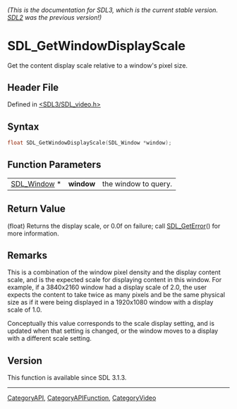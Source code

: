 ###### (This is the documentation for SDL3, which is the current stable version. [SDL2](https://wiki.libsdl.org/SDL2/) was the previous version!)
# SDL_GetWindowDisplayScale

Get the content display scale relative to a window's pixel size.

## Header File

Defined in [<SDL3/SDL_video.h>](https://github.com/libsdl-org/SDL/blob/main/include/SDL3/SDL_video.h)

## Syntax

```c
float SDL_GetWindowDisplayScale(SDL_Window *window);
```

## Function Parameters

|                            |            |                      |
| -------------------------- | ---------- | -------------------- |
| [SDL_Window](SDL_Window) * | **window** | the window to query. |

## Return Value

(float) Returns the display scale, or 0.0f on failure; call
[SDL_GetError](SDL_GetError)() for more information.

## Remarks

This is a combination of the window pixel density and the display content
scale, and is the expected scale for displaying content in this window. For
example, if a 3840x2160 window had a display scale of 2.0, the user expects
the content to take twice as many pixels and be the same physical size as
if it were being displayed in a 1920x1080 window with a display scale of
1.0.

Conceptually this value corresponds to the scale display setting, and is
updated when that setting is changed, or the window moves to a display with
a different scale setting.

## Version

This function is available since SDL 3.1.3.

----
[CategoryAPI](CategoryAPI), [CategoryAPIFunction](CategoryAPIFunction), [CategoryVideo](CategoryVideo)

